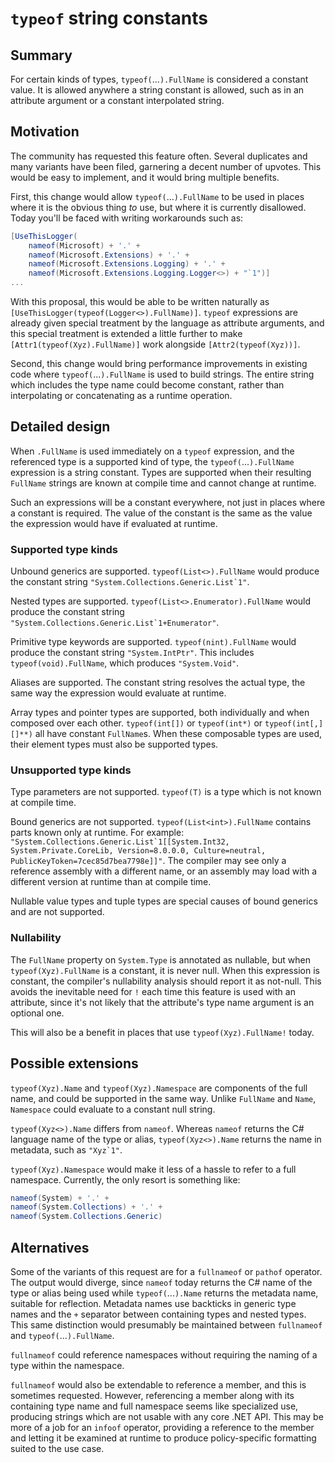 # `typeof` string constants

## Summary

For certain kinds of types, `typeof(`...`).FullName` is considered a constant value. It is allowed anywhere a string constant is allowed, such as in an attribute argument or a constant interpolated string.

## Motivation

The community has requested this feature often. Several duplicates and many variants have been filed, garnering a decent number of upvotes. This would be easy to implement, and it would bring multiple benefits.

First, this change would allow `typeof(`...`).FullName` to be used in places where it is the obvious thing _to_ use, but where it is currently disallowed. Today you'll be faced with writing workarounds such as:

```cs
[UseThisLogger(
    nameof(Microsoft) + '.' +
    nameof(Microsoft.Extensions) + '.' +
    nameof(Microsoft.Extensions.Logging) + '.' +
    nameof(Microsoft.Extensions.Logging.Logger<>) + "`1")]
...
```

With this proposal, this would be able to be written naturally as `[UseThisLogger(typeof(Logger<>).FullName)]`. `typeof` expressions are already given special treatment by the language as attribute arguments, and this special treatment is extended a little further to make `[Attr1(typeof(Xyz).FullName)]` work alongside `[Attr2(typeof(Xyz))]`.

Second, this change would bring performance improvements in existing code where `typeof(`...`).FullName` is used to build strings. The entire string which includes the type name could become constant, rather than interpolating or concatenating as a runtime operation.

## Detailed design

When `.FullName` is used immediately on a `typeof` expression, and the referenced type is a supported kind of type, the `typeof(`...`).FullName` expression is a string constant. Types are supported when their resulting `FullName` strings are known at compile time and cannot change at runtime.

Such an expressions will be a constant everywhere, not just in places where a constant is required. The value of the constant is the same as the value the expression would have if evaluated at runtime.

### Supported type kinds

Unbound generics are supported. `typeof(List<>).FullName` would produce the constant string ``"System.Collections.Generic.List`1"``.

Nested types are supported. `typeof(List<>.Enumerator).FullName` would produce the constant string ``"System.Collections.Generic.List`1+Enumerator"``.

Primitive type keywords are supported. `typeof(nint).FullName` would produce the constant string `"System.IntPtr"`. This includes `typeof(void).FullName`, which produces `"System.Void"`.

Aliases are supported. The constant string resolves the actual type, the same way the expression would evaluate at runtime.

Array types and pointer types are supported, both individually and when composed over each other. `typeof(int[])` or `typeof(int*)` or `typeof(int[,][]**)` all have constant `FullName`s. When these composable types are used, their element types must also be supported types.

### Unsupported type kinds

Type parameters are not supported. `typeof(T)` is a type which is not known at compile time.

Bound generics are not supported. `typeof(List<int>).FullName` contains parts known only at runtime. For example: ``"System.Collections.Generic.List`1[[System.Int32, System.Private.CoreLib, Version=8.0.0.0, Culture=neutral, PublicKeyToken=7cec85d7bea7798e]]"``. The compiler may see only a reference assembly with a different name, or an assembly may load with a different version at runtime than at compile time.

Nullable value types and tuple types are special causes of bound generics and are not supported.

### Nullability

The `FullName` property on `System.Type` is annotated as nullable, but when `typeof(Xyz).FullName` is a constant, it is never null. When this expression is constant, the compiler's nullability analysis should report it as not-null. This avoids the inevitable need for `!` each time this feature is used with an attribute, since it's not likely that the attribute's type name argument is an optional one.

This will also be a benefit in places that use `typeof(Xyz).FullName!` today.

## Possible extensions

`typeof(Xyz).Name` and `typeof(Xyz).Namespace` are components of the full name, and could be supported in the same way. Unlike `FullName` and `Name`, `Namespace` could evaluate to a constant null string.

`typeof(Xyz<>).Name` differs from `nameof`. Whereas `nameof` returns the C# language name of the type or alias, `typeof(Xyz<>).Name` returns the name in metadata, such as ``"Xyz`1"``.

`typeof(Xyz).Namespace` would make it less of a hassle to refer to a full namespace. Currently, the only resort is something like:

```cs
nameof(System) + '.' +
nameof(System.Collections) + '.' +
nameof(System.Collections.Generic)
```

## Alternatives

Some of the variants of this request are for a `fullnameof` or `pathof` operator. The output would diverge, since `nameof` today returns the C# name of the type or alias being used while `typeof(`...`).Name` returns the metadata name, suitable for reflection. Metadata names use backticks in generic type names and the `+` separator between containing types and nested types. This same distinction would presumably be maintained between `fullnameof` and `typeof(`...`).FullName`.

`fullnameof` could reference namespaces without requiring the naming of a type within the namespace.

`fullnameof` would also be extendable to reference a member, and this is sometimes requested. However, referencing a member along with its containing type name and full namespace seems like specialized use, producing strings which are not usable with any core .NET API. This may be more of a job for an `infoof` operator, providing a reference to the member and letting it be examined at runtime to produce policy-specific formatting suited to the use case.
